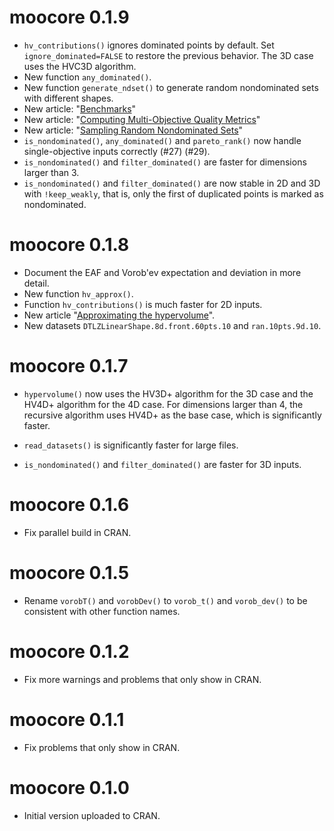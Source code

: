 # moocore 0.1.9

 * `hv_contributions()` ignores dominated points by default.  Set `ignore_dominated=FALSE` to restore the previous behavior.  The 3D case uses the HVC3D algorithm.
 * New function `any_dominated()`.
 * New function `generate_ndset()` to generate random nondominated sets with different shapes.
 * New article: "[Benchmarks](https://multi-objective.github.io/moocore/r/articles/benchmarks.html)"
 * New article: "[Computing Multi-Objective Quality Metrics](https://multi-objective.github.io/moocore/r/articles/metrics.html)"
 * New article: "[Sampling Random Nondominated Sets](https://multi-objective.github.io/moocore/r/articles/generate.html)"
 * `is_nondominated()`, `any_dominated()` and `pareto_rank()` now handle single-objective inputs correctly (#27) (#29).
 * `is_nondominated()` and `filter_dominated()` are faster for dimensions larger than 3.
 * `is_nondominated()` and `filter_dominated()` are now stable in 2D and 3D with `!keep_weakly`, that is, only the first of duplicated points is marked as nondominated.

# moocore 0.1.8

 * Document the EAF and Vorob'ev expectation and deviation in more detail.
 * New function `hv_approx()`.
 * Function `hv_contributions()` is much faster for 2D inputs.
 * New article "[Approximating the hypervolume](https://multi-objective.github.io/moocore/r/articles/hv_approx.html)".
 * New datasets `DTLZLinearShape.8d.front.60pts.10` and `ran.10pts.9d.10`.

# moocore 0.1.7

 * `hypervolume()` now uses the HV3D+ algorithm for the 3D case and the HV4D+ algorithm for the 4D case.
   For dimensions larger than 4, the recursive algorithm uses HV4D+ as the base case, which is significantly faster.

 * `read_datasets()` is significantly faster for large files.

 * `is_nondominated()` and `filter_dominated()` are faster for 3D inputs.

# moocore 0.1.6

 * Fix parallel build in CRAN.

# moocore 0.1.5

 * Rename `vorobT()` and `vorobDev()` to `vorob_t()` and `vorob_dev()` to be
   consistent with other function names.

# moocore 0.1.2

 * Fix more warnings and problems that only show in CRAN.

# moocore 0.1.1

 * Fix problems that only show in CRAN.

# moocore 0.1.0

 * Initial version uploaded to CRAN.
